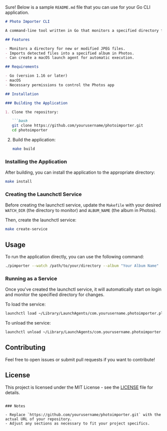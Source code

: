 Sure! Below is a sample `README.md` file that you can use for your Go CLI application.

```markdown
# Photo Importer CLI

A command-line tool written in Go that monitors a specified directory for JPEG file changes and automatically imports them into a specified album in the macOS Photos application.

## Features

- Monitors a directory for new or modified JPEG files.
- Imports detected files into a specified album in Photos.
- Can create a macOS launch agent for automatic execution.

## Requirements

- Go (version 1.16 or later)
- macOS
- Necessary permissions to control the Photos app

## Installation

### Building the Application

1. Clone the repository:

   ```bash
   git clone https://github.com/yourusername/photoimporter.git
   cd photoimporter
   ```

2. Build the application:

   ```bash
   make build
   ```

### Installing the Application

After building, you can install the application to the appropriate directory:

```bash
make install
```

### Creating the Launchctl Service

Before creating the launchctl service, update the `Makefile` with your desired `WATCH_DIR` (the directory to monitor) and `ALBUM_NAME` (the album in Photos).

Then, create the launchctl service:

```bash
make create-service
```

## Usage

To run the application directly, you can use the following command:

```bash
./pimporter --watch /path/to/your/directory --album "Your Album Name"
```

### Running as a Service

Once you've created the launchctl service, it will automatically start on login and monitor the specified directory for changes.

To load the service:

```bash
launchctl load ~/Library/LaunchAgents/com.yourusername.photoimporter.plist
```

To unload the service:

```bash
launchctl unload ~/Library/LaunchAgents/com.yourusername.photoimporter.plist
```

## Contributing

Feel free to open issues or submit pull requests if you want to contribute!

## License

This project is licensed under the MIT License - see the [LICENSE](LICENSE) file for details.
```

### Notes

- Replace `https://github.com/yourusername/photoimporter.git` with the actual URL of your repository.
- Adjust any sections as necessary to fit your project specifics.
